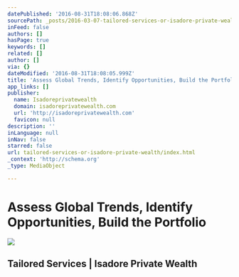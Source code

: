 ```yaml
---
datePublished: '2016-08-31T18:08:06.868Z'
sourcePath: _posts/2016-03-07-tailored-services-or-isadore-private-wealth.md
inFeed: false
authors: []
hasPage: true
keywords: []
related: []
author: []
via: {}
dateModified: '2016-08-31T18:08:05.999Z'
title: 'Assess Global Trends, Identify Opportunities, Build the Portfolio'
app_links: []
publisher:
  name: Isadoreprivatewealth
  domain: isadoreprivatewealth.com
  url: 'http://isadoreprivatewealth.com'
  favicon: null
description: ''
inLanguage: null
inNav: false
starred: false
url: tailored-services-or-isadore-private-wealth/index.html
_context: 'http://schema.org'
_type: MediaObject

---
```

# Assess Global Trends, Identify Opportunities, Build the Portfolio

<article style=""><img src="https://s3-us-west-2.amazonaws.com/the-grid-img/p/aedfdeecc73d5be928aa3c92198339be922844d1.jpg" /><h1>Tailored Services | Isadore Private Wealth</h1></article>